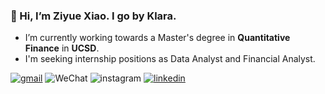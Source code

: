 ### 👋 Hi, I’m Ziyue Xiao. I go by Klara.

- I’m currently working towards a Master's degree in **Quantitative Finance** in **UCSD**.
- I'm seeking internship positions as Data Analyst and Financial Analyst.

[![gmail](https://img.shields.io/badge/Gmail-D14836?logo=gmail&logoColor=white)](mailto:ziyuexiao0746@gmail.com)
![WeChat](https://img.shields.io/badge/salvatore0746-07C160?logo=wechat&logoColor=white)
![instagram](https://img.shields.io/badge/greenk7ara_x-E4405F?logo=instagram&logoColor=white)
[![linkedin](https://img.shields.io/badge/LinkedIn-0077B5?logo=gmail&logoColor=white)](https://www.linkedin.com/in/ziyue-x/)

